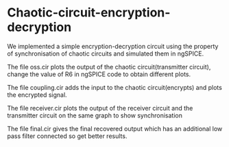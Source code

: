 # Chaotic-circuit-encryption-decryption
We implemented a simple encryption-decryption circuit using the property of synchronisation of chaotic circuits and simulated them in ngSPICE. 

The file oss.cir plots the output of the chaotic circuit(transmitter circuit), change the value of R6 in ngSPICE code to obtain different plots.

The file coupling.cir adds the input to the chaotic circuit(encrypts) and plots the encrypted signal. 

The file receiver.cir plots the output of the receiver circuit and the transmitter circuit on the same graph to show synchronisation

The file final.cir gives the final recovered output which has an additional low pass filter connected so get better results. 
